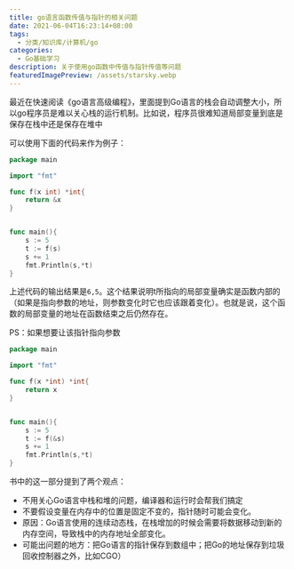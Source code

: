 ```yaml
---
title: go语言函数传值与指针的相关问题
date: 2021-06-04T16:23:14+08:00
tags:
  - 分类/知识库/计算机/go
categories:
  - Go基础学习
description: 关于使用go函数中传值与指针传值等问题
featuredImagePreview: /assets/starsky.webp
---
```


最近在快速阅读《go语言高级编程》，里面提到Go语言的栈会自动调整大小，所以go程序员是难以关心栈的运行机制。比如说，程序员很难知道局部变量到底是保存在栈中还是保存在堆中

可以使用下面的代码来作为例子：
```go
package main

import "fmt"

func f(x int) *int{
	return &x
}


func main(){
	s := 5
	t := f(s)
	s += 1
	fmt.Println(s,*t)
}
```
上述代码的输出结果是`6,5`。这个结果说明t所指向的局部变量确实是函数内部的（如果是指向参数的地址，则参数变化时它也应该跟着变化）。也就是说，这个函数的局部变量的地址在函数结束之后仍然存在。

PS：如果想要让该指针指向参数

```go
package main

import "fmt"

func f(x *int) *int{
	return x
}


func main(){
	s := 5
	t := f(&s)
	s += 1
	fmt.Println(s,*t)
}
```

书中的这一部分提到了两个观点：
* 不用关心Go语言中栈和堆的问题，编译器和运行时会帮我们搞定
* 不要假设变量在内存中的位置是固定不变的，指针随时可能会变化。
* 原因：Go语言使用的连续动态栈，在栈增加的时候会需要将数据移动到新的内存空间，导致栈中的内存地址全部变化。
* 可能出问题的地方：把Go语言的指针保存到数组中；把Go的地址保存到垃圾回收控制器之外，比如CGO）